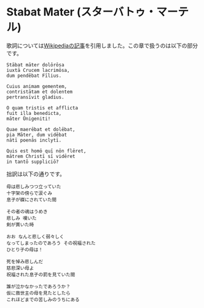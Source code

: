 # Stabat Mater (スターバトゥ・マーテル)

歌詞については[Wikipediaの記事](https://ja.wikipedia.org/wiki/%E3%82%B9%E3%82%BF%E3%83%BC%E3%83%90%E3%83%88%E3%83%BB%E3%83%9E%E3%83%BC%E3%83%86%E3%83%AB)を引用しました。この章で扱うのは以下の部分です。

```
Stābat māter dolōrōsa
iuxtā Crucem lacrimōsa,
dum pendēbat Fīlius.

Cuius animam gementem,
contristātam et dolentem
pertransīvit gladius.

O quam tristis et afflicta
fuit illa benedicta,
māter Ūnigeniti!

Quae maerēbat et dolēbat,
pia Māter, dum vidēbat
nātī poenās inclytī.

Quis est homō quī nōn flēret,
mātrem Christī sī vidēret
in tantō suppliciō?
```

拙訳は以下の通りです。
```
母は悲しみつつ立っていた
十字架の傍らで涙ぐみ
息子が磔にされていた間

その者の魂はうめき
悲しみ 嘆いた
剣が貫いた時

おお なんと悲しく弱々しく
なってしまったのであろう その祝福された
ひとり子の母は！

死を悼み悲しんだ
慈悲深い母よ
祝福された息子の罰を見ていた間

誰が泣かなかったであろうか？
仮に救世主の母を見たとしたら
これほどまでの苦しみのうちにある
```
